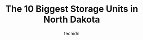 ---
layout: ampstory
image: https://i0.wp.com/paketmu.com/wp-content/uploads/2023/06/minot-self-storage-0-in-north-dakota-1686372452.jpeg?resize=640,853
author: techidn
featured: false
description: Explore the diverse Storage Unit scene in North Dakota, home to an incredible selection of 10 establishments catering to every taste. Whether youre in search of iconic favorites or undiscov
title: The 10 Biggest Storage Units in North Dakota
cover:
   title: The 10 Biggest Storage Units in North Dakota
   subtitle: RICKPATE
   background: https://paketmu.com/wp-content/uploads/2023/06/minot-self-storage-0-in-north-dakota-1686372452.jpeg

pages: 
 - layout: thirds
   top: <h1>#1 Five Star Storage</h1>
   bottom: "<p>Service was excellent. No hidden fees, no pushing unnecessary products or services, detailed directions, complimentary trailers (based on availability), climate controlle</p>"
   background: https://paketmu.com/wp-content/uploads/2023/06/minot-self-storage-1-in-north-dakota-1686372453.jpeg
   backgroundblur: true
 - layout: thirds
   top: <h1>#2 Fargo Space Center</h1>
   bottom: "<p>This storage facility is awesome.Wayne (Fargo location) went above and beyond being helpful. I havent had my car out of storage for a year. Wayne was right there to co</p>"
   background: https://paketmu.com/wp-content/uploads/2023/06/minot-self-storage-2-in-north-dakota-1686372454.jpeg
   cta:
      link: https://paketmu.com/the-10-biggest-storage-units-in-north-dakota/
      text: The 10 Biggest Storage Units in North Dakota
 - layout: thirds
   top: <h1>#3 KO Storage</h1>
   bottom: "<p>One of the best storage facilities I have rented from.  I like the added security of having a gated entrance and many security cameras,  probably the only one in Jamestow</p>"
   background: https://paketmu.com/wp-content/uploads/2023/06/minot-self-storage-3-in-north-dakota-1686372468.jpeg
   cta:
      link: https://paketmu.com/the-10-biggest-storage-units-in-north-dakota/
      text: The 10 Biggest Storage Units in North Dakota
 - layout: thirds
   top: <h1>#4 KO Storage</h1>
   bottom: "<p>830 18th St SW, Jamestown, ND 58401, United States</p>"
   background: https://images.unsplash.com/photo-1488554378835-f7acf46e6c98?ixlib=rb-4.0.3&ixid=MnwxMjA3fDB8MHxwaG90by1wYWdlfHx8fGVufDB8fHx8&auto=format&fit=crop&w=640&h=853&q=80
   cta:
      link: https://paketmu.com/the-10-biggest-storage-units-in-north-dakota/
      text: The 10 Biggest Storage Units in North Dakota
 - layout: thirds
   top: <h1>#5 Self Storage Solutions</h1>
   bottom: "<p>3030 36th St S, Fargo, ND 58103, United States</p>"
   background: https://images.unsplash.com/photo-1534312527009-56c7016453e6?ixlib=rb-4.0.3&ixid=MnwxMjA3fDB8MHxwaG90by1wYWdlfHx8fGVufDB8fHx8&auto=format&fit=crop&w=640&h=853&q=80
   cta:
      link: https://paketmu.com/the-10-biggest-storage-units-in-north-dakota/
      text: The 10 Biggest Storage Units in North Dakota
 - layout: thirds
   top: <h1>#6 KO Storage</h1>
   bottom: "<p>4815 N Broadway, Minot, ND 58703, United States</p>"
   background: https://images.unsplash.com/photo-1489694553447-4c9339da310d?ixlib=rb-4.0.3&ixid=MnwxMjA3fDB8MHxwaG90by1wYWdlfHx8fGVufDB8fHx8&auto=format&fit=crop&w=640&h=853&q=80
   cta:
      link: https://paketmu.com/the-10-biggest-storage-units-in-north-dakota/
      text: The 10 Biggest Storage Units in North Dakota
 - layout: thirds
   top: <h1>#7 Storage Units of Dickinson</h1>
   bottom: "<p>11080 32nd Street Southwest, Dickinson, ND 58601, United States</p>"
   background: https://images.unsplash.com/photo-1602536052359-ef94c21c5948?ixlib=rb-4.0.3&ixid=MnwxMjA3fDB8MHxwaG90by1wYWdlfHx8fGVufDB8fHx8&auto=format&fit=crop&w=640&h=853&q=80
   cta:
      link: https://paketmu.com/the-10-biggest-storage-units-in-north-dakota/
      text: The 10 Biggest Storage Units in North Dakota
 - layout: thirds
   middle: Continue reading...
   background: https://images.unsplash.com/photo-1597773150796-e5c14ebecbf5?ixlib=rb-4.0.3&ixid=MnwxMjA3fDB8MHxwaG90by1wYWdlfHx8fGVufDB8fHx8&auto=format&fit=crop&w=640&h=853&q=80
   cta:
      link: https://paketmu.com/the-10-biggest-storage-units-in-north-dakota/
      text: The 10 Biggest Storage Units in North Dakota
      
---